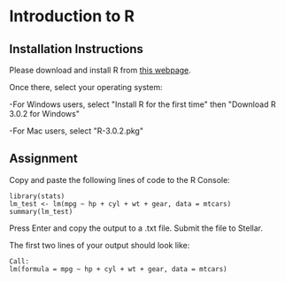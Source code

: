 # Introduction to R

## Installation Instructions

Please download and install R from [this webpage](http://cran.us.r-project.org). 

Once there, select your operating system:

-For Windows users, select "Install R for the first time" then "Download R 3.0.2 for Windows"

-For Mac users, select "R-3.0.2.pkg"

## Assignment

Copy and paste the following lines of code to the R Console:

	library(stats)
	lm_test <- lm(mpg ~ hp + cyl + wt + gear, data = mtcars)
	summary(lm_test)


Press Enter and copy the output to a .txt file.  Submit the file to Stellar.

The first two lines of your output should look like:

	Call:
	lm(formula = mpg ~ hp + cyl + wt + gear, data = mtcars)

